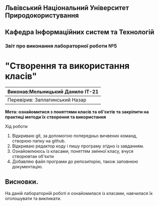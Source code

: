 ## Львівський Національний Університет Природокористування
## Кафедра Інформаційних систем та Технологій



### Звіт про виконання лабораторної роботи №5
# "Створення та використання класів"



| Виконав:Мельницький Данило ІТ-21|
|----------------------------------------------|
| Перевірив: Заплатинський Назар               |




**Мета:  ознайомитися з поняттями класів та об'єктів та закріпити на практиці методи їх створення та використання**


Хід роботи
1. Відкриваю git, за допомогою попередньо вичвених команд, створюю папку на github.
2. Відкриваю редактор коду і пишу програму згідно із завданням.
3. Ознайомлююсь із класами, поняттям змінної класу, вчуся створювтаи об'єкти
5. Добавляю файл програми до репозиторію, також заповнюю документацію.


## Висновки. 

На даній лабораторній роботі я ознайомилася із класами, навчилася їх оголошувати та викликати.
